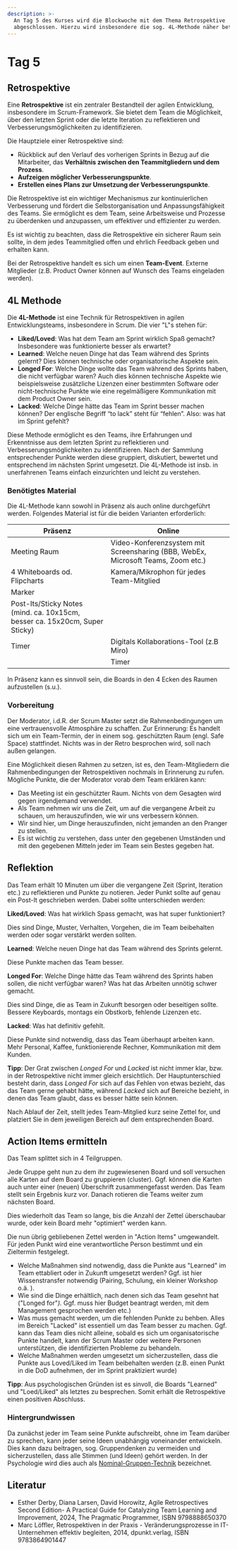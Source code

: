 ```yaml
---
description: >-
  An Tag 5 des Kurses wird die Blockwoche mit dem Thema Retrospektive
  abgeschlossen. Hierzu wird insbesondere die sog. 4L-Methode näher betrachtet.
---
```


# Tag 5

## Retrospektive

Eine **Retrospektive** ist ein zentraler Bestandteil der agilen Entwicklung, insbesondere im Scrum-Framework. Sie bietet dem Team die Möglichkeit, über den letzten Sprint oder die letzte Iteration zu reflektieren und Verbesserungsmöglichkeiten zu identifizieren.

Die Hauptziele einer Retrospektive sind:

* Rückblick auf den Verlauf des vorherigen Sprints in Bezug auf die Mitarbeiter, das **Verhältnis zwischen den Teammitgliedern und dem Prozess**.
* **Aufzeigen möglicher Verbesserungspunkte**.
* **Erstellen eines Plans zur Umsetzung der Verbesserungspunkte**.

Die Retrospektive ist ein wichtiger Mechanismus zur kontinuierlichen Verbesserung und fördert die Selbstorganisation und Anpassungsfähigkeit des Teams. Sie ermöglicht es dem Team, seine Arbeitsweise und Prozesse zu überdenken und anzupassen, um effektiver und effizienter zu werden.

Es ist wichtig zu beachten, dass die Retrospektive ein sicherer Raum sein sollte, in dem jedes Teammitglied offen und ehrlich Feedback geben und erhalten kann.

Bei der Retrospektive handelt es sich um einen **Team-Event**. Externe Mitglieder (z.B. Product Owner können auf Wunsch des Teams eingeladen werden).

## 4L Methode

Die **4L-Methode** ist eine Technik für Retrospektiven in agilen Entwicklungsteams, insbesondere in Scrum. Die vier "L"s stehen für:

* **Liked/Loved**: Was hat dem Team am Sprint wirklich Spaß gemacht? Insbesondere was funktionierte besser als erwartet?
* **Learned**: Welche neuen Dinge hat das Team während des Sprints gelernt? Dies können technische oder organisatorische Aspekte sein.
* **Longed For**: Welche Dinge wollte das Team während des Sprints haben, die nicht verfügbar waren? Auch dies können technische Aspekte wie beispielsweise zusätzliche Lizenzen einer bestimmten Software oder nicht-technische Punkte wie eine regelmäßigere Kommunikation mit dem Product Owner sein.
* **Lacked**: Welche Dinge hätte das Team im Sprint besser machen können? Der englische Begriff “to lack” steht für “fehlen”. Also: was hat im Sprint gefehlt?

Diese Methode ermöglicht es den Teams, ihre Erfahrungen und Erkenntnisse aus dem letzten Sprint zu reflektieren und Verbesserungsmöglichkeiten zu identifizieren.  Nach der Sammlung entsprechender Punkte werden diese gruppiert, diskutiert, bewertet und entsprechend im nächsten Sprint umgesetzt. Die 4L-Methode ist insb. in unerfahrenen Teams einfach einzurichten und leicht zu verstehen.

### Benötigtes Material

Die 4L-Methode kann sowohl in Präsenz als auch online durchgeführt werden. Folgendes Material ist für die beiden Varianten erforderlich:&#x20;



| Präsenz                                                                     | Online                                                                            |
| --------------------------------------------------------------------------- | --------------------------------------------------------------------------------- |
| Meeting Raum                                                                | Video-Konferenzsystem mit Screensharing (BBB, WebEx, Microsoft Teams, Zoom etc.)  |
| 4 Whiteboards od. Flipcharts                                                | Kamera/Mikrophon für jedes Team-Mitglied                                          |
| Marker                                                                      |                                                                                   |
| Post-Its/Sticky Notes (mind. ca. 10x15cm, besser ca. 15x20cm, Super Sticky) |                                                                                   |
| Timer                                                                       | Digitals Kollaborations-Tool (z.B Miro)                                           |
|                                                                             | Timer                                                                             |

In Präsenz kann es sinnvoll sein, die Boards in den 4 Ecken des Raumen aufzustellen (s.u.). &#x20;

### Vorbereitung

Der Moderator, i.d.R. der Scrum Master setzt die Rahmenbedingungen um eine vertrauensvolle Atmosphäre zu schaffen. Zur Erinnerung: Es handelt sich um ein Team-Termin, der in einem sog. geschützten Raum (engl. Safe Space) stattfindet. Nichts was in der Retro besprochen wird, soll nach außen gelangen.&#x20;

Eine Möglichkeit diesen Rahmen zu setzen, ist es, den Team-Mitgliedern die Rahmenbedingungen der Retrospektiven nochmals in Erinnerung zu rufen. Mögliche Punkte, die der Moderator vorab dem Team erklären kann:&#x20;

* Das Meeting ist ein geschützter Raum. Nichts von dem Gesagten wird gegen irgendjemand verwendet.&#x20;
* Als Team nehmen wir uns die Zeit, um auf die vergangene Arbeit zu schauen, um herauszufinden, wie wir uns verbessern können.
* Wir sind hier, um Dinge herauszufinden, nicht jemanden an den Pranger zu stellen.
* Es ist wichtig zu verstehen, dass unter den gegebenen Umständen und mit den gegebenen Mitteln jeder im Team sein Bestes gegeben hat.&#x20;

## Reflektion

Das Team erhält 10 Minuten um über die vergangene Zeit (Sprint, Iteration etc.)  zu reflektieren und Punkte zu notieren. Jeder Punkt sollte auf genau ein Post-It geschrieben werden. Dabei sollte unterschieden werden:&#x20;

**Liked/Loved**: Was hat wirklich Spass gemacht, was hat super funktioniert?

Dies sind Dinge, Muster, Verhalten, Vorgehen, die im Team beibehalten werden oder sogar verstärkt werden sollten.&#x20;

**Learned**: Welche neuen Dinge hat das Team während des Sprints gelernt.

Diese Punkte machen das Team besser.&#x20;

**Longed For**: Welche Dinge hätte das Team während des Sprints haben sollen, die nicht verfügbar waren? Was hat das Arbeiten unnötig schwer gemacht.

Dies sind Dinge, die as Team in Zukunft besorgen oder beseitigen sollte. Bessere Keyboards, montags ein Obstkorb, fehlende Lizenzen etc.&#x20;

**Lacked**: Was hat definitiv gefehlt.

Diese Punkte sind notwendig, dass das Team überhaupt arbeiten kann. Mehr Personal, Kaffee, funktionierende Rechner, Kommunikation mit dem Kunden.&#x20;

**Tipp**: Der Grat zwischen _Longed For_ und _Lacked_ ist nicht immer klar, bzw. in der Retrospektive nicht immer gleich ersichtlich.  Der Hauptunterschied besteht darin, dass _Longed For_ sich auf das Fehlen von etwas bezieht, das das Team gerne gehabt hätte, während _Lacked_ sich auf Bereiche bezieht, in denen das Team glaubt, dass es besser hätte sein können.

Nach Ablauf der Zeit, stellt jedes Team-Mitglied kurz seine Zettel for, und platziert Sie in dem jeweiligen Bereich auf dem entsprechenden Board.&#x20;

## Action Items ermitteln

Das Team splittet sich in 4 Teilgruppen.

Jede Gruppe geht nun zu dem ihr zugewiesenen Board und soll versuchen alle Karten auf dem Board zu gruppieren (cluster). Ggf. können die Karten auch unter einer (neuen) Überschrift zusammengefasst werden. Das Team stellt sein Ergebnis kurz vor. Danach rotieren die Teams weiter zum nächsten Board.&#x20;

Dies wiederholt das Team so lange, bis die Anzahl der Zettel überschaubar wurde, oder kein Board mehr "optimiert" werden kann.&#x20;

Die nun übrig gebliebenen Zettel werden in "Action Items" umgewandelt. Für jeden Punkt wird eine verantwortliche Person bestimmt und ein Zieltermin festgelegt.&#x20;

* Welche Maßnahmen sind notwendig, dass die Punkte aus "Learned" im Team ettabliert oder in Zukunft umgesetzt werden? Ggf. ist hier Wissenstransfer notwendig (Pairing, Schulung, ein kleiner Workshop o.ä. ).
* Wie sind die Dinge erhältlich, nach denen sich das Team gesehnt hat ("Longed for"_)._ Ggf. muss hier Budget beantragt werden, mit dem Management gesprochen werden etc.)
* Was muss gemacht werden, um die fehlenden Punkte zu behben. Alles im Bereich "Lacked" ist essentiell um das Team besser zu machen. Ggf. kann das Team dies nicht alleine, sobald es sich um organisatorische Punkte handelt, kann der Scrum Master oder weitere Personen unterstützen, die identifizierten Probleme zu behandeln.
* Welche Maßnahmen werden umgesetzt um sicherzustellen, dass die Punkte aus Loved/Liked im Team beibehalten werden (z.B. einen Punkt in die DoD aufnehmen, der im Sprint praktiziert wurde)

**Tipp**: Aus psychologischen Gründen ist es sinvoll, die Boards "Learned" und "Loed/Liked" als letztes zu besprechen. Somit erhält die Retrospektive einen positiven Abschluss.

### Hintergrundwissen

Da zunächst jeder im Team seine Punkte aufschreibt, ohne im Team darüber zu sprechen, kann jeder seine Ideen unabhängig voneinander entwickeln. Dies kann dazu beitragen, sog. Gruppendenken zu vermeiden und sicherzustellen, dass alle Stimmen (und Ideen) gehört werden. In der Psychologie wird dies auch als [Nominal-Gruppen-Technik](https://de.wikipedia.org/wiki/Nominal-Group-Technique) bezeichnet.

## Literatur

* Esther Derby, Diana Larsen, David Horowitz, Agile Retrospectives Second Edition- A Practical Guide for Catalyzing Team Learning and Improvement, 2024, The Pragmatic Programmer, ISBN 9798888650370
* Marc Löffler, Retrospektiven in der Praxis - Veränderungsprozesse in IT-Unternehmen effektiv begleiten, 2014, dpunkt.verlag, ISBN 9783864901447
